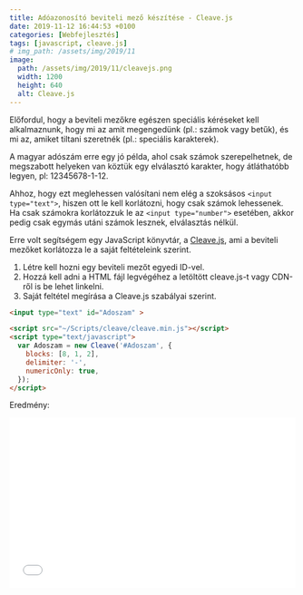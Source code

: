 ```yaml
---
title: Adóazonosító beviteli mező készítése - Cleave.js
date: 2019-11-12 16:44:53 +0100
categories: [Webfejlesztés]
tags: [javascript, cleave.js]
# img_path: /assets/img/2019/11
image:
  path: /assets/img/2019/11/cleavejs.png
  width: 1200
  height: 640
  alt: Cleave.js
---
```


Előfordul, hogy a beviteli mezőkre egészen speciális kéréseket kell alkalmaznunk, hogy mi az amit megengedünk (pl.: számok vagy betűk), és mi az, amiket tiltani szeretnék (pl.: speciális karakterek).

A magyar adószám erre egy jó példa, ahol csak számok szerepelhetnek, de megszabott helyeken van köztük egy elválasztó karakter, hogy átláthatóbb legyen, pl: 12345678-1-12.

Ahhoz, hogy ezt meglehessen valósítani nem elég a szoksásos `<input type="text">`, hiszen ott le kell korlátozni, hogy csak számok lehessenek. Ha csak számokra korlátozzuk le az `<input type="number">` esetében, akkor pedig csak egymás utáni számok lesznek, elválasztás nélkül.

Erre volt segítségem egy JavaScript könyvtár, a [Cleave.js](https://nosir.github.io/cleave.js/), ami a beviteli mezőket korlátozza le a saját feltételeink szerint.

1.  Létre kell hozni egy beviteli mezőt egyedi ID-vel.
2.  Hozzá kell adni a HTML fájl legvégéhez a letöltött cleave.js-t vagy CDN-ről is be lehet linkelni.
3.  Saját feltétel megírása a Cleave.js szabályai szerint.

```html
<input type="text" id="Adoszam" >

<script src="~/Scripts/cleave/cleave.min.js"></script>
<script type="text/javascript">
  var Adoszam = new Cleave('#Adoszam', {
    blocks: [8, 1, 2],
    delimiter: '-',
    numericOnly: true,
  });
</script>
```
Eredmény:

<iframe width="100%" height="300" src="//jsfiddle.net/bitben/v0yb8gp9/embedded/result,html,js/" allowfullscreen="allowfullscreen" allowpaymentrequest frameborder="0"></iframe>
